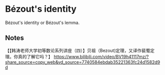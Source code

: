 # Bézout's identity 

Bézout's identity or Bézout's lemma.



## Notes

【【韩涛老师大学初等数论系列讲座（四）】贝祖（Bezout)定理，又译作裴蜀定理。你真的了解它吗？】 https://www.bilibili.com/video/BV19h41117mz/?share_source=copy_web&vd_source=7740584ebdab35221363fc24d1582d9d

